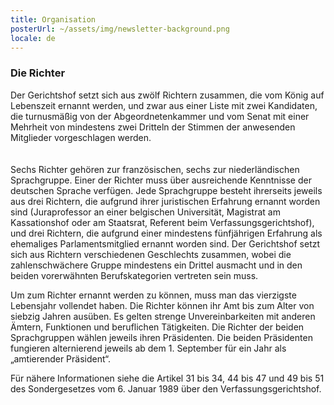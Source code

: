 ```yaml
---
title: Organisation
posterUrl: ~/assets/img/newsletter-background.png
locale: de
---
```


### Die Richter

Der Gerichtshof setzt sich aus zwölf Richtern zusammen, die vom König auf Lebenszeit ernannt werden, und zwar aus einer Liste mit zwei Kandidaten, die turnusmäßig von der Abgeordnetenkammer und vom Senat mit einer Mehrheit von mindestens zwei Dritteln der Stimmen der anwesenden Mitglieder vorgeschlagen werden.
<br>
<br>
<CustomImage src="Y-0050.jpg" lazySrc="Y-0050-Rblur.jpg" alt="Foto der Richter und Kanzler des Verfassungsgerichtshofes" width="80%" />
<br>
Sechs Richter gehören zur französischen, sechs zur niederländischen Sprachgruppe. Einer der Richter muss über ausreichende Kenntnisse der deutschen Sprache verfügen. Jede Sprachgruppe besteht ihrerseits jeweils aus drei Richtern, die aufgrund ihrer juristischen Erfahrung ernannt worden sind (Juraprofessor an einer belgischen Universität, Magistrat am Kassationshof oder am Staatsrat, Referent beim Verfassungsgerichtshof), und drei Richtern, die aufgrund einer mindestens fünfjährigen Erfahrung als ehemaliges Parlamentsmitglied ernannt worden sind. Der Gerichtshof setzt sich aus Richtern verschiedenen Geschlechts zusammen, wobei die zahlenschwächere Gruppe mindestens ein Drittel ausmacht und in den beiden vorerwähnten Berufskategorien vertreten sein muss.

Um zum Richter ernannt werden zu können, muss man das vierzigste Lebensjahr vollendet haben. Die Richter können ihr Amt bis zum Alter von siebzig Jahren ausüben. Es gelten strenge Unvereinbarkeiten mit anderen Ämtern, Funktionen und beruflichen Tätigkeiten. Die Richter der beiden Sprachgruppen wählen jeweils ihren Präsidenten. Die beiden Präsidenten fungieren alternierend jeweils ab dem 1. September für ein Jahr als „amtierender Präsident“.

Für nähere Informationen siehe die Artikel 31 bis 34, 44 bis 47 und 49 bis 51 des Sondergesetzes vom 6. Januar 1989 über den Verfassungsgerichtshof.
